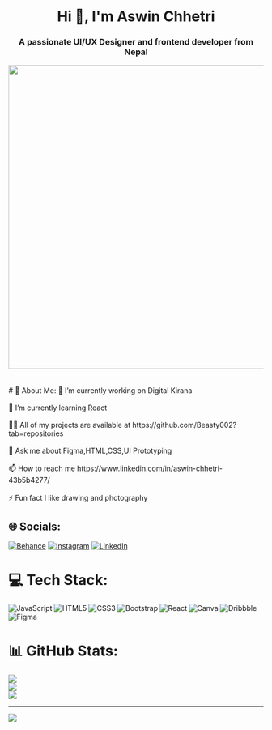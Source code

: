 <h1 align="center">Hi 👋, I'm Aswin Chhetri</h1>
<h3 align="center">A passionate UI/UX Designer and frontend developer from Nepal</h3>
<div style="display: flex; justify-content: center;"><img align="center"
            src="https://user-images.githubusercontent.com/74038190/225813708-98b745f2-7d22-48cf-9150-083f1b00d6c9.gif"
            width="600">
    </div>
<br><br>
# 💫 About Me:
🔭 I’m currently working on Digital Kirana<br><br>🌱 I’m currently learning  React<br><br>👨‍💻 All of my projects are available at https://github.com/Beasty002?tab=repositories<br><br>💬 Ask me about Figma,HTML,CSS,UI Prototyping<br><br>📫 How to reach me https://www.linkedin.com/in/aswin-chhetri-43b5b4277/<br><br>⚡ Fun fact I like drawing and photography


## 🌐 Socials:
[![Behance](https://img.shields.io/badge/Behance-1769ff?logo=behance&logoColor=white)](https://behance.net/asbinchhetri) [![Instagram](https://img.shields.io/badge/Instagram-%23E4405F.svg?logo=Instagram&logoColor=white)](https://instagram.com/aswin.6902) [![LinkedIn](https://img.shields.io/badge/LinkedIn-%230077B5.svg?logo=linkedin&logoColor=white)](https://linkedin.com/in/aswin-chhetri) 

# 💻 Tech Stack:
![JavaScript](https://img.shields.io/badge/javascript-%23323330.svg?style=for-the-badge&logo=javascript&logoColor=%23F7DF1E) ![HTML5](https://img.shields.io/badge/html5-%23E34F26.svg?style=for-the-badge&logo=html5&logoColor=white) ![CSS3](https://img.shields.io/badge/css3-%231572B6.svg?style=for-the-badge&logo=css3&logoColor=white) ![Bootstrap](https://img.shields.io/badge/bootstrap-%238511FA.svg?style=for-the-badge&logo=bootstrap&logoColor=white) ![React](https://img.shields.io/badge/react-%2320232a.svg?style=for-the-badge&logo=react&logoColor=%2361DAFB) ![Canva](https://img.shields.io/badge/Canva-%2300C4CC.svg?style=for-the-badge&logo=Canva&logoColor=white) ![Dribbble](https://img.shields.io/badge/Dribbble-EA4C89?style=for-the-badge&logo=dribbble&logoColor=white) ![Figma](https://img.shields.io/badge/figma-%23F24E1E.svg?style=for-the-badge&logo=figma&logoColor=white)
# 📊 GitHub Stats:
![](https://github-readme-stats.vercel.app/api?username=Beasty002&theme=merko&hide_border=false&include_all_commits=false&count_private=false)<br/>
![](https://github-readme-streak-stats.herokuapp.com/?user=Beasty002&theme=merko&hide_border=false)<br/>
![](https://github-readme-stats.vercel.app/api/top-langs/?username=Beasty002&theme=merko&hide_border=false&include_all_commits=false&count_private=false&layout=compact)

---
[![](https://visitcount.itsvg.in/api?id=Beasty002&icon=5&color=8)](https://visitcount.itsvg.in)

<!-- Proudly created with GPRM ( https://gprm.itsvg.in ) -->

